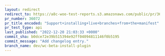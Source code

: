 ```yaml
---
layout: redirect
redirect_to: https://a8c-woo-test-reports.s3.amazonaws.com/public/pr/36072/api/index.html
pr_number: 36072
pr_title_encoded: "Support+installing+live+branches+from+the+manifest"
pr_test_type: api
last_published: "2022-12-20 21:03:33 +0000"
commit_sha: b0dce72e39b515394e92ff04094811146f0b5195
commit_message: "Add changelog entry."
branch_name: dev/wc-beta-install-plugin
---
```

